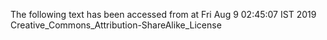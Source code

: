 The following text has been accessed from at Fri Aug 9 02:45:07 IST 2019
Creative_Commons_Attribution-ShareAlike_License
